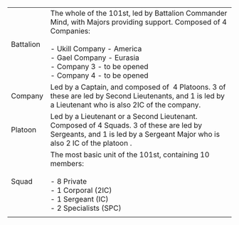 |           |                                                                                                                                                                                                                                           |
| --------- | ----------------------------------------------------------------------------------------------------------------------------------------------------------------------------------------------------------------------------------------- |
| Battalion | The whole of the 101st, led by Battalion Commander Mind, with Majors providing support. Composed of 4 Companies:<br><br>- Ukill Company - America<br>- Gael Company - Eurasia<br>- Company 3 - to be opened<br>- Company 4 - to be opened |
| Company   | Led by a Captain, and composed of  4 Platoons. 3 of these are led by Second Lieutenants, and 1 is led by a Lieutenant who is also 2IC of the company.                                                                                     |
| Platoon   | Led by a Lieutenant or a Second Lieutenant. Composed of 4 Squads. 3 of these are led by Sergeants, and 1 is led by a Sergeant Major who is also 2 IC of the platoon .                                                                     |
| Squad     | The most basic unit of the 101st, containing 10 members:<br><br>- 8 Private<br>- 1 Corporal (2IC)<br>- 1 Sergeant (IC)<br>- 2 Specialists (SPC)                                                                                           |
|           |                                                                                                                                                                                                                                           |
